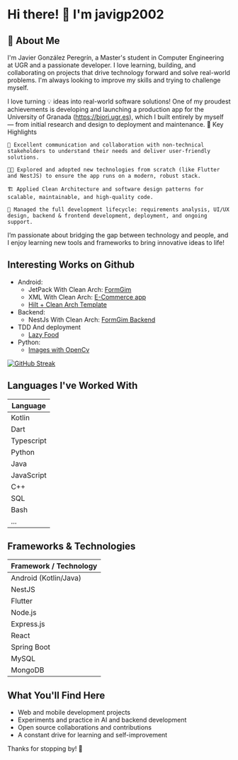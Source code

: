 # Hi there! 👋 I'm javigp2002


## 🚀 About Me

I'm Javier González Peregrín, a Master's student in Computer Engineering at UGR and a passionate developer. I love learning, building, and collaborating on projects that drive technology forward and solve real-world problems. I'm always looking to improve my skills and trying to challenge myself.


I love turning 💡 ideas into real-world software solutions!
One of my proudest achievements is developing and launching a production app for the University of Granada (https://biori.ugr.es), which I built entirely by myself — from initial research and design to deployment and maintenance.
🌟 Key Highlights

    🤝 Excellent communication and collaboration with non-technical stakeholders to understand their needs and deliver user-friendly solutions.

    🧑‍💻 Explored and adopted new technologies from scratch (like Flutter and NestJS) to ensure the app runs on a modern, robust stack.

    🏗️ Applied Clean Architecture and software design patterns for scalable, maintainable, and high-quality code.

    🚀 Managed the full development lifecycle: requirements analysis, UI/UX design, backend & frontend development, deployment, and ongoing support.

I’m passionate about bridging the gap between technology and people, and I enjoy learning new tools and frameworks to bring innovative ideas to life!

## Interesting Works on Github 
- Android:
  - JetPack With Clean Arch: [FormGim](https://github.com/javigp2002/FormGim)
  - XML With Clean Arch: [E-Commerce app](https://github.com/javigp2002/ECommerceAndroidApp)
  - [Hilt + Clean Arch Template](https://github.com/javigp2002/CleanArchHiltAndroidTemplate)
- Backend:
  - NestJs With Clean Arch: [FormGim Backend](https://github.com/javigp2002/FormGimBackend)
- TDD And deployment
  - [Lazy Food](https://github.com/javigp2002/LazyFood)
- Python:
  - [Images with OpenCv](https://github.com/javigp2002/proyectoCUIA)

[![GitHub Streak](https://github-readme-streak-stats.herokuapp.com?user=javigp2002&theme=dark&hide_border=true&border_radius=41)](https://git.io/streak-stats)

## Languages I've Worked With

| Language    |
|-------------|
| Kotlin      |
| Dart        |
| Typescript  |
| Python      |
| Java        |
| JavaScript  |
| C++         |
| SQL         |
| Bash        |
| ...        |
## Frameworks & Technologies

| Framework / Technology |
|-----------------------|
| Android (Kotlin/Java) |
| NestJS                |
| Flutter               |
| Node.js               |
| Express.js            |
| React                 |
| Spring Boot           |
| MySQL                 |
| MongoDB               |

## What You'll Find Here

- Web and mobile development projects
- Experiments and practice in AI and backend development
- Open source collaborations and contributions
- A constant drive for learning and self-improvement

Thanks for stopping by! 🚀

